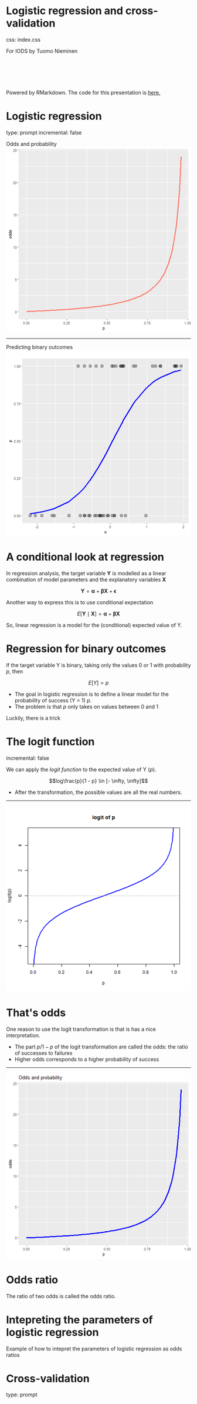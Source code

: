 

Logistic regression and cross-validation
========================================================
css: index.css

For IODS by Tuomo Nieminen

<br>
<br>
<br>
<br>

Powered by RMarkdown. The code for this presentation is  [here.](https://github.com/TuomoNieminen/Helsinki-Open-Data-Science/blob/master/docs/logistic_regression.Rpres)


Logistic regression
========================================================
type: prompt
incremental: false

Odds and probability
![plot of chunk unnamed-chunk-2](logistic_regression-figure/unnamed-chunk-2-1.png)

***

Predicting binary outcomes
![plot of chunk unnamed-chunk-3](logistic_regression-figure/unnamed-chunk-3-1.png)


A conditional look at regression
========================================================

In regression analysis, the target variable $\boldsymbol{Y}$ is modelled as a linear combination of model parameters and the explanatory variables $\boldsymbol{X}$

$$\boldsymbol{Y} = \boldsymbol{\alpha} + \boldsymbol{\beta}\boldsymbol{X} + \boldsymbol{\epsilon}$$

Another way to express this is to use conditional expectation

$$E[\boldsymbol{Y} \mid \boldsymbol{X}] = \boldsymbol{\alpha} + \boldsymbol{\beta}\boldsymbol{X}$$

So, linear regression is a model for the (conditional) expected value of Y.


Regression for binary outcomes
========================================================

If the target variable Y is binary, taking only the values 0 or 1 with probability $p$, then

$$E[Y] = p$$

- The goal in logistic regression is to define a linear model for the probability of success (Y = 1) $p$.
- The problem is that $p$ only takes on values between 0 and 1

Luckily, there is a trick


The logit function
========================================================
incremental: false

We can apply the *logit function* to the expected value of Y ($p$).

$$log\frac{p}{1 - p} \in [- \infty, \infty]$$

- After the transformation, the possible values are all the real numbers.

***

![plot of chunk unnamed-chunk-4](logistic_regression-figure/unnamed-chunk-4-1.png)

That's odds
========================================================
One reason to use the logit transformation is that is has a nice interpretation.

- The part $p/1-p$ of the logit transformation are called the odds: the ratio of successes to failures
- Higher odds corresponds to a higher probability of success

***

![plot of chunk unnamed-chunk-5](logistic_regression-figure/unnamed-chunk-5-1.png)


Odds ratio
========================================================
The ratio of two odds is called the odds ratio.


Intepreting the parameters of logistic regression
========================================================
Example of how to intepret the parameters of logistic regression as odds ratios


Cross-validation
========================================================
type: prompt
